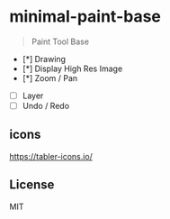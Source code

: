 # minimal-paint-base

> Paint Tool Base

- [*] Drawing
- [*] Display High Res Image
- [*] Zoom / Pan
- [ ] Layer
- [ ] Undo / Redo

## icons

https://tabler-icons.io/

## License

MIT